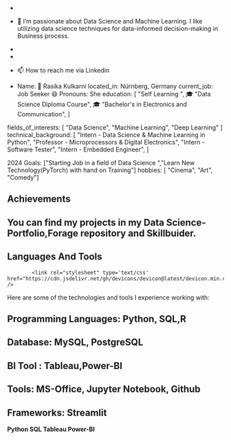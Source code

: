 - 
- 👀 I’m passionate about Data Science and Machine Learning. I like utilizing data science techniques for data-informed decision-making in Business process.
- 
- 
  
- 📫 How to reach me via Linkedin
- Name: 👋 Rasika Kulkarni
located_in: Nürnberg, Germany
current_job: Job Seeker
😄 Pronouns: She
education:
  [
    "Self Learning ",
   🎓 "Data Science Diploma Course",
   🎓  "Bachelor's in Electronics and Communication",
  ]

fields_of_interests:
  [
    "Data Science",
    "Machine Learning",
   "Deep Learning"
  ]
technical_background:
  [
    "Intern - Data Science & Machine Learning in Python",
    "Professor - Microprocessors & Digital Electronics",
    "Intern - Software Tester",
    "Intern - Embedded Engineer",
  ]
  
2024 Goals: ["Starting Job in a field of Data Science ","Learn New Technology(PyTorch) with hand on Training"]
hobbies: [ "Cinema", "Art", "Comedy"]
  

<!---
16rasika/16rasika is a ✨ special ✨ repository because its `README.md` (this file) appears on your GitHub profile.
You can click the Preview link to take a look at your changes.
--->

## Achievements 




## You can find my projects in my **Data Science-Portfolio**,Forage repository and Skillbuider.

## Languages And Tools


            <link rel="stylesheet" type='text/css' href="https://cdn.jsdelivr.net/gh/devicons/devicon@latest/devicon.min.css" />
          
Here are some of the technologies and tools I experience working with:

## Programming Languages: Python, SQL,R

## Database: MySQL, PostgreSQL

## BI Tool : Tableau,Power-BI

## Tools: MS-Office, Jupyter Notebook, Github

## Frameworks: Streamlit

**Python    SQL    Tableau  Power-BI**
